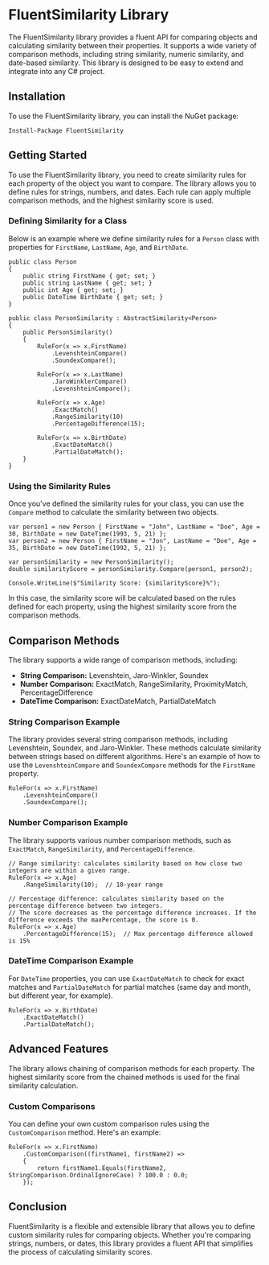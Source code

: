 FluentSimilarity Library
========================

The FluentSimilarity library provides a fluent API for comparing objects and calculating similarity between their properties. It supports a wide variety of comparison methods, including string similarity, numeric similarity, and date-based similarity. This library is designed to be easy to extend and integrate into any C# project.

Installation
------------

To use the FluentSimilarity library, you can install the NuGet package:

    Install-Package FluentSimilarity

Getting Started
---------------

To use the FluentSimilarity library, you need to create similarity rules for each property of the object you want to compare. The library allows you to define rules for strings, numbers, and dates. Each rule can apply multiple comparison methods, and the highest similarity score is used.

### Defining Similarity for a Class

Below is an example where we define similarity rules for a `Person` class with properties for `FirstName`, `LastName`, `Age`, and `BirthDate`.

    
    public class Person
    {
        public string FirstName { get; set; }
        public string LastName { get; set; }
        public int Age { get; set; }
        public DateTime BirthDate { get; set; }
    }
    
    public class PersonSimilarity : AbstractSimilarity<Person>
    {
        public PersonSimilarity()
        {
            RuleFor(x => x.FirstName)
                .LevenshteinCompare()
                .SoundexCompare();
    
            RuleFor(x => x.LastName)
                .JaroWinklerCompare()
                .LevenshteinCompare();
    
            RuleFor(x => x.Age)
                .ExactMatch()
                .RangeSimilarity(10)
                .PercentageDifference(15);
    
            RuleFor(x => x.BirthDate)
                .ExactDateMatch()
                .PartialDateMatch();
        }
    }
        

### Using the Similarity Rules

Once you've defined the similarity rules for your class, you can use the `Compare` method to calculate the similarity between two objects.

    
    var person1 = new Person { FirstName = "John", LastName = "Doe", Age = 30, BirthDate = new DateTime(1993, 5, 21) };
    var person2 = new Person { FirstName = "Jon", LastName = "Doe", Age = 35, BirthDate = new DateTime(1992, 5, 21) };
    
    var personSimilarity = new PersonSimilarity();
    double similarityScore = personSimilarity.Compare(person1, person2);
    
    Console.WriteLine($"Similarity Score: {similarityScore}%");
        

In this case, the similarity score will be calculated based on the rules defined for each property, using the highest similarity score from the comparison methods.

Comparison Methods
------------------

The library supports a wide range of comparison methods, including:

*   **String Comparison:** Levenshtein, Jaro-Winkler, Soundex
*   **Number Comparison:** ExactMatch, RangeSimilarity, ProximityMatch, PercentageDifference
*   **DateTime Comparison:** ExactDateMatch, PartialDateMatch

### String Comparison Example

The library provides several string comparison methods, including Levenshtein, Soundex, and Jaro-Winkler. These methods calculate similarity between strings based on different algorithms. Here's an example of how to use the `LevenshteinCompare` and `SoundexCompare` methods for the `FirstName` property.

    
    RuleFor(x => x.FirstName)
        .LevenshteinCompare()
        .SoundexCompare();
        

### Number Comparison Example

The library supports various number comparison methods, such as `ExactMatch`, `RangeSimilarity`, and `PercentageDifference`.

    
    // Range similarity: calculates similarity based on how close two integers are within a given range.
    RuleFor(x => x.Age)
        .RangeSimilarity(10);  // 10-year range
    
    // Percentage difference: calculates similarity based on the percentage difference between two integers.
    // The score decreases as the percentage difference increases. If the difference exceeds the maxPercentage, the score is 0.
    RuleFor(x => x.Age)
        .PercentageDifference(15);  // Max percentage difference allowed is 15%
        

### DateTime Comparison Example

For `DateTime` properties, you can use `ExactDateMatch` to check for exact matches and `PartialDateMatch` for partial matches (same day and month, but different year, for example).

    
    RuleFor(x => x.BirthDate)
        .ExactDateMatch()
        .PartialDateMatch();
        

Advanced Features
-----------------

The library allows chaining of comparison methods for each property. The highest similarity score from the chained methods is used for the final similarity calculation.

### Custom Comparisons

You can define your own custom comparison rules using the `CustomComparison` method. Here's an example:

    
    RuleFor(x => x.FirstName)
        .CustomComparison((firstName1, firstName2) =>
        {
            return firstName1.Equals(firstName2, StringComparison.OrdinalIgnoreCase) ? 100.0 : 0.0;
        });
        

Conclusion
----------

FluentSimilarity is a flexible and extensible library that allows you to define custom similarity rules for comparing objects. Whether you're comparing strings, numbers, or dates, this library provides a fluent API that simplifies the process of calculating similarity scores.